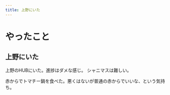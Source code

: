 ```yaml
---
title: 上野にいた
---
```


# やったこと

## 上野にいた

上野のHUBにいた。進捗はダメな感じ。
シャニマスは難しい。

赤からでトマチー鍋を食べた。悪くはないが普通の赤からでいいな、という気持ち。
